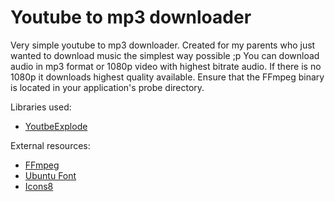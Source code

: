 # Youtube to mp3 downloader
Very simple youtube to mp3 downloader. Created for my parents who just wanted to download music the simplest way possible ;p
You can download audio in mp3 format or 1080p video with highest bitrate audio. If there is no 1080p it downloads highest quality available.
Ensure that the FFmpeg binary is located in your application's probe directory.


Libraries used:
* [YoutbeExplode](https://github.com/Tyrrrz/YoutubeExplode)

External resources:
* [FFmpeg](https://ffmpeg.org/)
* [Ubuntu Font](https://fonts.google.com/specimen/Ubuntu)
* [Icons8](https://icons8.com/)
